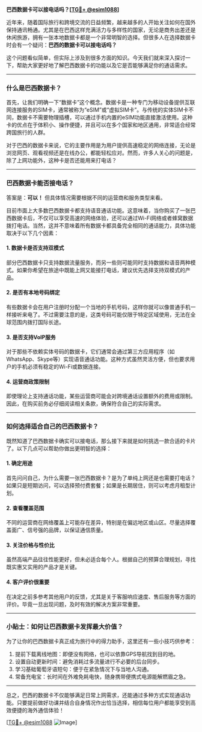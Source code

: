 **巴西数据卡可以接电话吗？[[TG💪+ @esim1088](https://t.me/s/esim1088)]**

近年来，随着国际旅行和跨境交流的日益频繁，越来越多的人开始关注如何在国外保持通讯畅通。尤其是在巴西这样充满活力与多样性的国家，无论是商务出差还是休闲旅游，拥有一张本地数据卡都是一个非常明智的选择。但很多人在选择数据卡时会有一个疑问：**巴西的数据卡可以接电话吗？**

这个问题看似简单，但实际上涉及到很多方面的知识。今天我们就来深入探讨一下，帮助大家更好地了解巴西数据卡的功能以及它是否能够满足你的通话需求。

---

### 什么是巴西数据卡？

首先，让我们明确一下“数据卡”这个概念。数据卡是一种专门为移动设备提供互联网连接服务的SIM卡，通常被称为“eSIM”或“虚拟SIM卡”。与传统的实体SIM卡不同，数据卡不需要物理插槽，可以通过手机内置的eSIM功能直接激活使用。这种卡的优点在于体积小、操作便捷，并且可以在多个国家和地区通用，非常适合经常跨国旅行的人群。

对于巴西的数据卡来说，它的主要作用是为用户提供高速稳定的网络连接，无论是浏览网页、观看视频还是在线办公，都能轻松应对。然而，许多人关心的问题是，除了上网功能外，这种卡是否还能用来打电话？

---

### 巴西数据卡能否接电话？

答案是：**可以！** 但具体情况需要根据不同的运营商和服务类型来看。

目前市面上大多数巴西数据卡都支持语音通话功能。这意味着，当你购买了一张巴西数据卡后，不仅可以享受高速的网络体验，还可以通过Wi-Fi网络或者蜂窝数据拨打电话。当然，这并不意味着所有数据卡都具备完全相同的通话能力，具体功能取决于以下几个因素：

#### 1. 数据卡是否支持双模式
部分巴西数据卡只支持数据流量服务，而另一些则可能同时支持数据和语音两种模式。如果你希望在旅途中既能上网又能接打电话，建议优先选择支持双模式的产品。

#### 2. 是否有本地号码绑定
有些数据卡会在用户注册时分配一个当地的手机号码，这样你就可以像普通手机一样接听来电了。不过需要注意的是，这类号码可能仅限于特定区域使用，无法在全球范围内拨打国际长途。

#### 3. 是否支持VoIP服务
对于那些不依赖实体号码的数据卡，它们通常会通过第三方应用程序（如WhatsApp、Skype等）实现语音通话功能。这种方式虽然灵活方便，但也要求用户的手机必须有稳定的Wi-Fi或数据连接。

#### 4. 运营商政策限制
即使理论上支持通话功能，某些运营商可能会对跨境通话设置额外的费用或限制。因此，在购买前务必仔细阅读相关条款，确保符合自己的实际需求。

---

### 如何选择适合自己的巴西数据卡？

既然知道了巴西数据卡确实可以接电话，那么接下来就是如何挑选一款合适的卡片了。以下几点可以帮助你做出更明智的选择：

#### 1. 确定用途
首先问问自己，为什么需要一张巴西数据卡？是为了单纯上网还是也需要打电话？如果只是短期访问，可以选择预付费套餐；如果是长期居住，则可以考虑月租型计划。

#### 2. 查看覆盖范围
不同的运营商在网络覆盖上可能存在差异，特别是在偏远地区或山区。尽量选择覆盖面广、信号强的品牌，以保证通信质量。

#### 3. 关注价格与性价比
虽然高端产品往往性能更好，但未必适合每个人。根据自己的预算合理规划，寻找既实惠又实用的产品才是关键。

#### 4. 客户评价很重要
在决定之前多参考其他用户的反馈，尤其是关于客服响应速度、售后服务等方面的评价。毕竟一旦出现问题，及时有效的解决方案非常重要。

---

### 小贴士：如何让巴西数据卡发挥最大价值？

为了让你的巴西数据卡真正成为旅行中的得力助手，这里还有一些小技巧供参考：

1. 提前下载离线地图：即便没有网络，也可以依靠GPS导航找到目的地。
2. 设置自动更新时间：避免消耗过多流量进行不必要的后台同步。
3. 学习基础葡萄牙语短句：便于在紧急情况下与当地人沟通。
4. 常备充电宝：长时间在外难免耗电快，随身携带便携式电源能解燃眉之急。

---

总之，巴西的数据卡不仅能够满足日常上网需求，还能通过多种方式实现通话功能。只要提前做好功课并结合自身情况作出恰当选择，相信每位用户都能享受到高效便捷的海外通信体验！

[[TG💪+ @esim1088](https://t.me/s/esim1088) ![Image](https://i.postimg.cc/4NQfJmqS/Snipaste-2025-05-13-00-14-12.png)]